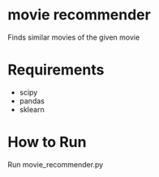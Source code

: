# movie recommender
Finds similar movies of the given movie

# Requirements
- scipy
- pandas
- sklearn

# How to Run
Run movie_recommender.py
